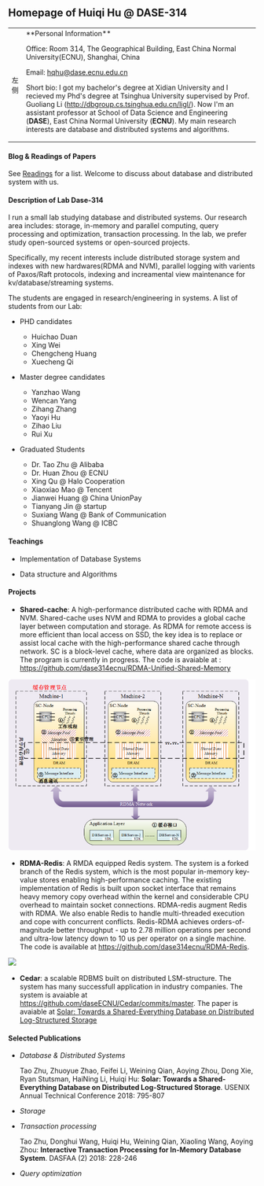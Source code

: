## Homepage of  Huiqi Hu @ DASE-314

<html>
    <table style="margin-left: auto; margin-right: auto;">
        <tr>
            <td>
                <!--左侧内容-->
                左侧
            </td>
            <td>
**Personal Information**

Office: Room 314, The Geographical Building, East China Normal University(ECNU), Shanghai, China

Email: hqhu@dase.ecnu.edu.cn

Short bio: I got my bachelor's degree at Xidian University and I recieved my Phd's degree at Tsinghua University supervised by Prof. Guoliang Li (<http://dbgroup.cs.tsinghua.edu.cn/ligl/>). Now I'm an assistant professor at School of Data Science and Engineering (**DASE**), East China Normal University (**ECNU**). My main research interests are database and distributed systems and algorithms.
            </td>
        </tr>
    </table>
</html>






####  Blog & Readings of Papers 

See [Readings](/readings/list.md) for a list. Welcome to discuss about database and distributed system with us.  


#### Description of Lab Dase-314

I run a small lab studying database and distributed systems. Our research area includes: storage, in-memory and parallel computing,  query processing and optimization, transaction processing. In the lab, we prefer study open-sourced systems or open-sourced projects. 

Specifically, my recent interests include distributed storage system and indexes with new hardwares(RDMA and NVM), parallel logging with varients of Paxos/Raft protocols, indexing and increamental view maintenance for kv/database/streaming systems.  

The students are engaged in research/engineering in systems. A list of students from our Lab:

* PHD candidates
  * Huichao Duan
  * Xing Wei
  * Chengcheng Huang
  * Xuecheng Qi

* Master degree candidates
  * Yanzhao Wang
  * Wencan Yang
  * Zihang Zhang
  * Yaoyi Hu
  * Zihao Liu
  * Rui Xu

* Graduated Students
  * Dr. Tao Zhu @ Alibaba
  * Dr. Huan Zhou @ ECNU 
  * Xing Qu @ Halo Cooperation
  * Xiaoxiao Mao @ Tencent
  * Jianwei Huang @ China UnionPay
  * Tianyang Jin @ startup 
  * Suxiang Wang @ Bank of Communication
  * Shuanglong Wang @ ICBC

#### Teachings

* Implementation of Database Systems

* Data structure and Algorithms

#### Projects 

* **Shared-cache**: A high-performance distributed cache with RDMA and NVM. Shared-cache uses NVM and RDMA to provides a global cache layer between computation and storage. As RDMA for remote access is more efficient than local access on SSD, the key idea is to replace or assist local cache with the high-performance shared cache through network.  SC is a block-level cache, where data are organized as blocks.  The program  is currently in progress. The code is avaiable at : <https://github.com/dase314ecnu/RDMA-Unified-Shared-Memory>

![](SC.png)


* **RDMA-Redis**: A RMDA equipped Redis system. The system is a forked branch of the Redis system, which is the most popular in-memory key-value stores enabling high-performance caching.  The existing implementation of Redis is built upon socket interface that remains heavy memory copy overhead within the kernel and considerable CPU overhead to maintain socket connections. RDMA-redis augment Redis with RDMA. We also enable Redis to handle multi-threaded execution and cope with concurrent conflicts.  Redis-RDMA achieves orders-of-magnitude better throughput - up to 2.78 million operations per second and ultra-low latency  down to 10 us per operator on a single machine.
The code is available at <https://github.com/dase314ecnu/RDMA-Redis>. 

![](RMDA-redis.png)


* **Cedar**: a scalable RDBMS built on distributed LSM-structure. The system has many successfull application in industry companies. 
The system is avaiable at <https://github.com/daseECNU/Cedar/commits/master>.  The paper is avaiable at [Solar: Towards a Shared-Everything Database on Distributed Log-Structured Storage](https://www.usenix.org/conference/atc18/presentation/zhu)


#### Selected Publications

* _Database & Distributed Systems_

   Tao Zhu, Zhuoyue Zhao, Feifei Li, Weining Qian, Aoying Zhou, Dong Xie, Ryan Stutsman, HaiNing Li, Huiqi Hu:
**Solar: Towards a Shared-Everything Database on Distributed Log-Structured Storage**. USENIX Annual Technical Conference 2018: 795-807


* _Storage_


* _Transaction processing_

    Tao Zhu, Donghui Wang, Huiqi Hu, Weining Qian, Xiaoling Wang, Aoying Zhou:
**Interactive Transaction Processing for In-Memory Database System**. DASFAA (2) 2018: 228-246

* _Query optimization_



